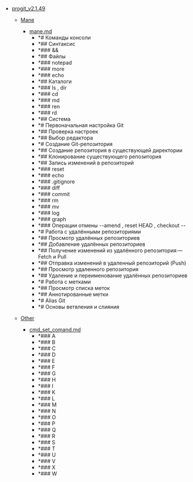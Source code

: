 - <a href = "F:\Node_projects\Node_Way\Education\src\Knowledge\Git\Conspects\progit_v2.1.49\cat.progit_v2.1.49\dir.progit_v2.1.49.md">progit_v2.1.49</a>
    - <a href = "F:\Node_projects\Node_Way\Education\src\Knowledge\Git\Conspects\progit_v2.1.49\Mane\cat.Mane\dir.Mane.md">Mane</a>
        - <a href = "F:\Node_projects\Node_Way\Education\src\Knowledge\Git\Conspects\progit_v2.1.49\Mane\mane.md">mane.md</a>
            - *# Команды консоли
            - *## Синтаксис
            - *### &&
            - *## Файлы
            - *### notepad
            - *### more
            - *### echo
            - *## Каталоги
            - *### ls , dir
            - *### cd
            - *### md
            - *### ren
            - *### rd
            - *## Система
            - *# Первоначальная настройка Git
            - *## Проверка настроек
            - *## Выбор редактора
            - *# Создание Git-репозитория
            - *## Создание репозитория в существующей директории
            - *## Клонирование существующего репозитория
            - *## Запись изменений в репозиторий
            - *### reset 
            - *### echo
            - *### .gitignore
            - *### diff
            - *### commit
            - *### rm
            - *###  mv
            - *### log
            - *### graph
            - *### Операции отмены --amend , reset HEAD  , checkout -- 
            - *# Работа с удалёнными репозиториями
            - *## Просмотр удалённых репозиториев
            - *## Добавление удалённых репозиториев
            - *## Получение изменений из удалённого репозитория — Fetch и Pull
            - *## Отправка изменений в удаленный репозиторий (Push)
            - *## Просмотр удаленного репозитория
            - *## Удаление и переименование удалённых репозиториев
            - *# Работа с метками
            - *## Просмотр списка меток
            - *## Аннотированные метки
            - *# Alias Git
            - *# Основы ветвления и слияния
    
    - <a href = "F:\Node_projects\Node_Way\Education\src\Knowledge\Git\Conspects\progit_v2.1.49\Other\cat.Other\dir.Other.md">Other</a>
        - <a href = "F:\Node_projects\Node_Way\Education\src\Knowledge\Git\Conspects\progit_v2.1.49\Other\cmd_set_comand.md">cmd_set_comand.md</a>
            - *### A
            - *###  B
            - *###  C
            - *###  D
            - *###  E
            - *###  F
            - *###  G
            - *###  H
            - *###  I
            - *###  K
            - *###  L
            - *###  M
            - *###  N
            - *###  O
            - *###  P
            - *###  Q
            - *###  R
            - *###  S
            - *###  T
            - *### U
            - *###  V
            - *###  X
            - *###  W
    
